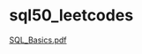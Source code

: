 # sql50_leetcodes

[SQL_Basics.pdf](https://github.com/WCM-CS/sql50_leetcodes/files/14577843/SQL_Basics.pdf)
